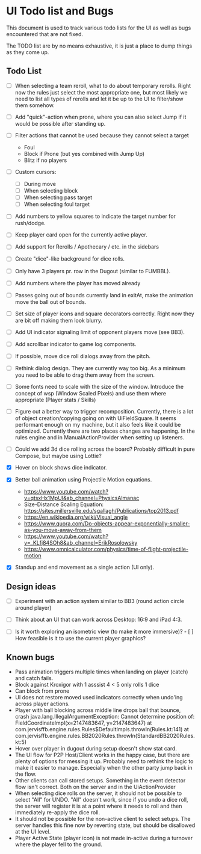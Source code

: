 # UI Todo list and Bugs

This document is used to track various todo lists for the UI as well as 
bugs encountered that are not fixed.

The TODO list are by no means exhaustive, it is just a place to dump
things as they come up.


## Todo List
- [ ] When selecting a team reroll, what to do about temporary rerolls.
      Right now the rules just select the most appropriate one, but most likely we need 
      to list all types of rerolls and let it be up to the UI to filter/show them somehow.
- [ ] Add "quick"-action when prone, where you can also select Jump if it would be 
      possible after standing up.
- [ ] Filter actions that cannot be used because they cannot select a target
  - Foul
  - Block if Prone (but yes combined with Jump Up)
  - Blitz if no players
- [ ] Custom cursors:
  - [ ] During move
  - [ ] When selecting block
  - [ ] When selecting pass target
  - [ ] When selecting foul target
- [ ] Add numbers to yellow squares to indicate the target number for rush/dodge.
- [ ] Keep player card open for the currently active player.
- [ ] Add support for Rerolls / Apothecary / etc. in the sidebars
- [ ] Create "dice"-like background for dice rolls.
- [ ] Only have 3 players pr. row in the Dugout (similar to FUMBBL).
- [ ] Add numbers where the player has moved already
- [ ] Passes going out of bounds currently land in exitAt, make the animation move the
      ball out of bounds.
- [ ] Set size of player icons and square decorators correctly. Right now they are bit off making them look blurry.
- [ ] Add UI indicator signaling limit of opponent players move (see BB3).
- [ ] Add scrollbar indicator to game log components.
- [ ] If possible, move dice roll dialogs away from the pitch.
- [ ] Rethink dialog design. They are currently way too big. As a minimum
      you need to be able to drag them away from the screen.
- [ ] Some fonts need to scale with the size of the window. Introduce the concept of 
      wsp (Window Scaled Pixels) and use them where appropriate (Player stats / Skills)
- [ ] Figure out a better way to trigger recomposition. Currently, there is a lot of
      object creation/copying going on with UiFieldSquare. It seems performant enough
      on my machine, but it also feels like it could be optimized. Currently there
      are two places changes are happening. In the rules engine and in 
      ManualActionProvider when setting up listeners.
- [ ] Could we add 3d dice rolling across the board? Probably difficult in pure Compose, but maybe using Lottie?
- [x] Hover on block shows dice indicator.
- [x] Better ball animation using Projectile Motion equations.
    - https://www.youtube.com/watch?v=qtsxHx1MpUI&ab_channel=PhysicsAlmanac
    - Size-Distance Scaling Equation: https://sites.millersville.edu/sgallagh/Publications/top2013.pdf
    - https://en.wikipedia.org/wiki/Visual_angle
    - https://www.quora.com/Do-objects-appear-exponentially-smaller-as-you-move-away-from-them
    - https://www.youtube.com/watch?v=_KLfj84SOh8&ab_channel=ErikRosolowsky
    - https://www.omnicalculator.com/physics/time-of-flight-projectile-motion
- [x] Standup and end movement as a single action (UI only).


## Design ideas

- [ ] Experiment with an action system similar to BB3 (round action circle around player)
- [ ] Think about an UI that can work across Desktop: 16:9 and iPad 4:3.
- [ ] Is it worth exploring an isometric view (to make it more immersive)? 
      - [ ] How feasible is it to use the current player graphics?


## Known bugs

- Pass animation triggers multiple times when landing on player (catch) and catch fails.
- Block against Kroxigor with 1 asssist 4 < 5 only rolls 1 dice
- Can block from prone
- UI does not restore moved used indicators correctly when undo'ing across player actions.
- Player with ball blocking across middle line drops ball that bounce, crash
  java.lang.IllegalArgumentException: Cannot determine position of: FieldCoordinateImpl(x=2147483647, y=2147483647)
  at com.jervisffb.engine.rules.Rules$DefaultImpls.throwIn(Rules.kt:141)
  at com.jervisffb.engine.rules.BB2020Rules.throwIn(StandardBB2020Rules.kt:5)
- Hover over player in dugout during setup doesn't show stat card.
- The UI flow for P2P Host/Client works in the happy case, but there are plenty of options 
  for messing it up. Probably need to rethink the logic to make it easier to manage. Especially
  when the other party jump back in the flow.
- Other clients can call stored setups. Something in the event detector flow isn't correct. Both on the server
  and in the UiActionProvider
- When selecting dice rolls on the server, it should not be possible to select "All" for UNDO.
  "All" doesn't work, since if you undo a dice roll, the server will register it is at a point where
  it needs to roll and then immediately re-apply the dice roll.
- It should not be possible for the non-active client to select setups. The server handles this fine
  now by reverting state, but should be disallowed at the UI level.
- Player Active State (player icon) is not made in-active during a turnover where the player fell to 
  the ground.